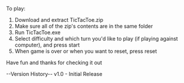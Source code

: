 To play:

1. Download and extract TicTacToe.zip
2. Make sure all of the zip's contents are in the same folder
3. Run TicTacToe.exe
4. Select difficulty and which turn you'd like to play (if playing against computer), and press start
5. When game is over or when you want to reset, press reset

Have fun and thanks for checking it out



--Version History--
v1.0 - Initial Release
